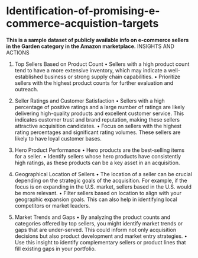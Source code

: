 # Identification-of-promising-e-commerce-acquistion-targets
**This is a sample dataset of publicly available info on
e-commerce sellers in the Garden category in the 
Amazon marketplace.**
INSIGHTS AND ACTIONS

1. Top Sellers Based on Product Count
•	Sellers with a high product count tend to have a more extensive inventory, which may indicate a well-established business or strong supply chain capabilities.
•	Prioritize sellers with the highest product counts for further evaluation and outreach.
2. Seller Ratings and Customer Satisfaction
•	Sellers with a high percentage of positive ratings and a large number of ratings are likely delivering high-quality products and excellent customer service. This indicates customer trust and brand reputation, making these sellers attractive acquisition candidates.
•	Focus on sellers with the highest rating percentages and significant rating volumes. These sellers are likely to have loyal customer bases.

3. Hero Product Performance
•	Hero products are the best-selling items for a seller. 
•	Identify sellers whose hero products have consistently high ratings, as these products can be a key asset in an acquisition.
4. Geographical Location of Sellers
•	The location of a seller can be crucial depending on the strategic goals of the acquisition. For example, if the focus is on expanding in the U.S. market, sellers based in the U.S. would be more relevant.
•	Filter sellers based on location to align with your geographic expansion goals. This can also help in identifying local competitors or market leaders.
5. Market Trends and Gaps
•	By analyzing the product counts and categories offered by top sellers, you might identify market trends or gaps that are under-served. This could inform not only acquisition decisions but also product development and market entry strategies.
•	Use this insight to identify complementary sellers or product lines that fill existing gaps in your portfolio.


